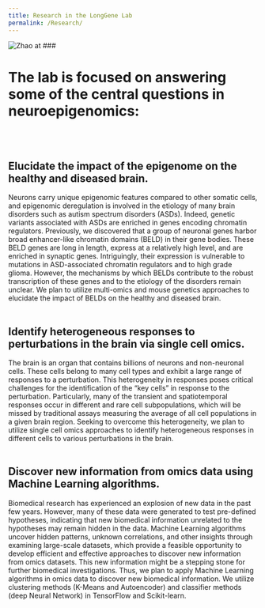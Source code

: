 ```yaml
---
title: Research in the LongGene Lab
permalink: /Research/
---
```

 
<img class="img-responsive center-block" src="/static/img/zhaoat###.jpg" alt="Zhao at ###">
 <br>
  
# The lab is focused on answering some of the central questions in neuroepigenomics: 
 <br>
 <br>
 
## Elucidate the impact of the epigenome on the healthy and diseased brain.<br>
Neurons carry unique epigenomic features compared to other somatic cells, and epigenomic deregulation is involved in the etiology of many brain disorders such as autism spectrum disorders (ASDs). Indeed, genetic variants associated with ASDs are enriched in genes encoding chromatin regulators. Previously, we discovered that a group of neuronal genes harbor broad enhancer-like chromatin domains (BELD) in their gene bodies. These BELD genes are long in length, express at a relatively high level, and are enriched in synaptic genes. Intriguingly, their expression is vulnerable to mutations in ASD-associated chromatin regulators and to high grade glioma. However, the mechanisms by which BELDs contribute to the robust transcription of these genes and to the etiology of the disorders remain unclear. We plan to utilize multi-omics and mouse genetics approaches to elucidate the impact of BELDs on the healthy and diseased brain.<br>
 <br>


## Identify heterogeneous responses to perturbations in the brain via single cell omics.
The brain is an organ that contains billions of neurons and non-neuronal cells. These cells belong to many cell types and exhibit a large range of responses to a perturbation. This heterogeneity in responses poses critical challenges for the identification of the “key cells” in response to the perturbation. Particularly, many of the transient and spatiotemporal responses occur in different and rare cell subpopulations, which will be missed by traditional assays measuring the average of all cell populations in a given brain region. Seeking to overcome this heterogeneity, we plan to utilize single cell omics approaches to identify heterogeneous responses in different cells to various perturbations in the brain.<br>
 <br>


## Discover new information from omics data using Machine Learning algorithms.
Biomedical research has experienced an explosion of new data in the past few years. However, many of these data were generated to test pre-defined hypotheses, indicating that new biomedical information unrelated to the hypotheses may remain hidden in the data. Machine Learning algorithms uncover hidden patterns, unknown correlations, and other insights through examining large-scale datasets, which provide a feasible opportunity to develop efficient and effective approaches to discover new information from omics datasets. This new information might be a stepping stone for further biomedical investigations. Thus, we plan to apply Machine Learning algorithms in omics data to discover new biomedical information. We utilize clustering methods (K-Means and Autoencoder) and classifier methods (deep Neural Network) in TensorFlow and Scikit-learn. 

